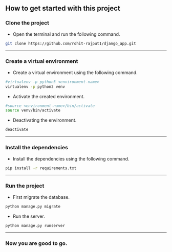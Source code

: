 ## How to get started with this project

### Clone the project

- Open the terminal and run the following command. 

```bash
git clone https://github.com/rohit-rajput1/django_app.git
``` 

---

### Create a virtual environment

- Create a virtual environment using the following command.

```bash
#virtualenv -p python3 <environment-name>
virtualenv -p python3 venv
```

- Activate the created environment.
```bash
#source <environment-name>/bin/activate
source venv/bin/activate
```

- Deactivating the environment.

```bash
deactivate
```

---

### Install the dependencies

- Install the dependencies using the following command.

```bash
pip install -r requirements.txt
```

---

### Run the project

- First migrate the database.

```bash
python manage.py migrate
```

- Run the server.

```bash
python manage.py runserver
```

---

### Now you are good to go.
